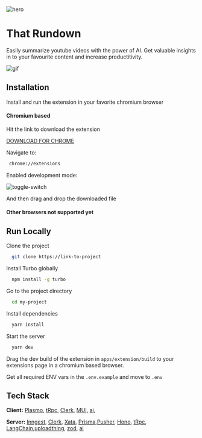 ![hero](https://xata.io/_next/image?url=%2Fmdx%2Fdocs%2Fmdx-blog%2Fpxci-hackathon%402x.jpg&w=3840&q=75)

# That Rundown

Easily summarize youtube videos with the power of AI. Get valuable insights in to your favourite content and increase productitivity.

![gif](https://i.makeagif.com/media/6-16-2021/ldSzfr.gif)

## Installation

Install and run the extension in your favorite chromium browser

#### Chromium based

Hit the link to download the extension

[DOWNLOAD FOR CHROME](https://utfs.io/f/dd2c6c4d-c242-45a6-b397-3e3aad04c2c6-1jyp8g.crx)

Navigate to:

```bash
 chrome://extensions
```

Enabled development mode:

![toggle-switch](https://i.imgur.com/kL8W7T4.png)

And then drag and drop the downloaded file

#### Other browsers not supported yet

## Run Locally

Clone the project

```bash
  git clone https://link-to-project
```

Install Turbo globally

```bash
  npm install -g turbo
```

Go to the project directory

```bash
  cd my-project
```

Install dependencies

```bash
  yarn install
```

Start the server

```bash
  yarn dev
```

Drag the dev build of the extension in `apps/extension/build` to your extensions page in a chromium based browser.

Get all required ENV vars in the `.env.example` and move to `.env`

## Tech Stack

**Client:** [Plasmo](https://www.plasmo.com/), [tRpc](https://trpc.io/), [Clerk](https://clerk.dev/), [MUI](mui.com), [ai](https://sdk.vercel.ai/docs/introduction),

**Server:** [Inngest](https://www.inngest.com/), [Clerk](https://clerk.dev/), [Xata](https://xata.io/), [Prisma](prisma.io),[Pusher](https://pusher.com/), [Hono](https://hono.dev/), [tRpc](https://trpc.io/), [LangChain](langchain.com),[uploadthing](https://uploadthing.com/), [zod](https://zod.dev/), [ai](https://sdk.vercel.ai/docs/introduction)
